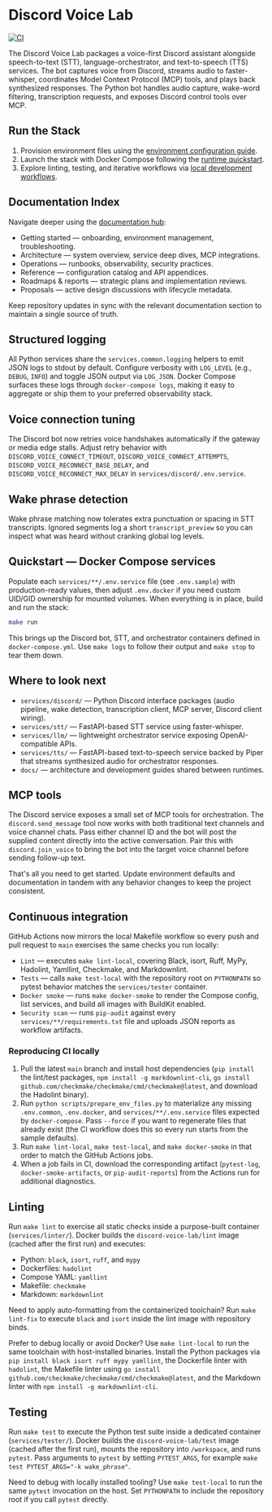 # Discord Voice Lab

[![CI][ci-badge]][ci-workflow]

The Discord Voice Lab packages a voice-first Discord assistant alongside speech-to-text (STT),
language-orchestrator, and text-to-speech (TTS) services. The bot captures voice from Discord,
streams audio to faster-whisper, coordinates Model Context Protocol (MCP) tools, and plays back
synthesized responses. The Python bot handles audio capture, wake-word filtering, transcription
requests, and exposes Discord control tools over MCP.

## Run the Stack

1. Provision environment files using the
   [environment configuration guide](docs/getting-started/environment.md).
2. Launch the stack with Docker Compose following the
   [runtime quickstart](docs/getting-started/runtime.md).
3. Explore linting, testing, and iterative workflows via
   [local development workflows](docs/getting-started/local-development.md).

## Documentation Index

Navigate deeper using the [documentation hub](docs/README.md):

- Getting started — onboarding, environment management, troubleshooting.
- Architecture — system overview, service deep dives, MCP integrations.
- Operations — runbooks, observability, security practices.
- Reference — configuration catalog and API appendices.
- Roadmaps & reports — strategic plans and implementation reviews.
- Proposals — active design discussions with lifecycle metadata.

Keep repository updates in sync with the relevant documentation section to maintain a single
source of truth.

## Structured logging

All Python services share the `services.common.logging` helpers to emit JSON logs
to stdout by default. Configure verbosity with `LOG_LEVEL` (e.g., `DEBUG`,
`INFO`) and toggle JSON output via `LOG_JSON`. Docker Compose surfaces these
logs through `docker-compose logs`, making it easy to aggregate or ship them to
your preferred observability stack.

## Voice connection tuning

The Discord bot now retries voice handshakes automatically if the gateway or media edge stalls.
Adjust retry behavior with `DISCORD_VOICE_CONNECT_TIMEOUT`, `DISCORD_VOICE_CONNECT_ATTEMPTS`,
`DISCORD_VOICE_RECONNECT_BASE_DELAY`, and `DISCORD_VOICE_RECONNECT_MAX_DELAY` in
`services/discord/.env.service`.

## Wake phrase detection

Wake phrase matching now tolerates extra punctuation or spacing in STT transcripts. Ignored
segments log a short `transcript_preview` so you can inspect what was heard without cranking
global log levels.

## Quickstart — Docker Compose services

Populate each `services/**/.env.service` file (see `.env.sample`) with
production-ready values, then adjust `.env.docker` if you need custom UID/GID
ownership for mounted volumes. When everything is in place, build and run the
stack:

```bash
make run
```

This brings up the Discord bot, STT, and orchestrator containers defined in
`docker-compose.yml`. Use `make logs` to follow their output and `make stop` to
tear them down.

## Where to look next

- `services/discord/` — Python Discord interface packages (audio pipeline, wake
  detection, transcription client, MCP server, Discord client wiring).
- `services/stt/` — FastAPI-based STT service using faster-whisper.
- `services/llm/` — lightweight orchestrator service exposing OpenAI-compatible
  APIs.
- `services/tts/` — FastAPI-based text-to-speech service backed by Piper that
  streams synthesized audio for orchestrator responses.
- `docs/` — architecture and development guides shared between runtimes.

## MCP tools

The Discord service exposes a small set of MCP tools for orchestration. The
`discord.send_message` tool now works with both traditional text channels and
voice channel chats. Pass either channel ID and the bot will post the supplied
content directly into the active conversation. Pair this with
`discord.join_voice` to bring the bot into the target voice channel before
sending follow-up text.

That's all you need to get started. Update environment defaults and
documentation in tandem with any behavior changes to keep the project
consistent.

## Continuous integration

GitHub Actions now mirrors the local Makefile workflow so every push and pull
request to `main` exercises the same checks you run locally:

- `Lint` — executes `make lint-local`, covering Black, isort, Ruff, MyPy,
  Hadolint, Yamllint, Checkmake, and Markdownlint.
- `Tests` — calls `make test-local` with the repository root on `PYTHONPATH`
  so pytest behavior matches the `services/tester` container.
- `Docker smoke` — runs `make docker-smoke` to render the Compose config, list
  services, and build all images with BuildKit enabled.
- `Security scan` — runs `pip-audit` against every `services/**/requirements.txt`
  file and uploads JSON reports as workflow artifacts.

### Reproducing CI locally

1. Pull the latest `main` branch and install host dependencies (`pip install`
   the lint/test packages, `npm install -g markdownlint-cli`, `go install
   github.com/checkmake/checkmake/cmd/checkmake@latest`, and download the
   Hadolint binary).
2. Run `python scripts/prepare_env_files.py` to materialize any missing
   `.env.common`, `.env.docker`, and `services/**/.env.service` files expected by
   `docker-compose`. Pass `--force` if you want to regenerate files that already
   exist (the CI workflow does this so every run starts from the sample defaults).
3. Run `make lint-local`, `make test-local`, and `make docker-smoke` in that
   order to match the GitHub Actions jobs.
4. When a job fails in CI, download the corresponding artifact (`pytest-log`,
   `docker-smoke-artifacts`, or `pip-audit-reports`) from the Actions run for
   additional diagnostics.

## Linting

Run `make lint` to exercise all static checks inside a purpose-built container
(`services/linter/`). Docker builds the `discord-voice-lab/lint` image (cached
after the first run) and executes:

- Python: `black`, `isort`, `ruff`, and `mypy`
- Dockerfiles: `hadolint`
- Compose YAML: `yamllint`
- Makefile: `checkmake`
- Markdown: `markdownlint`

Need to apply auto-formatting from the containerized toolchain? Run `make lint-fix`
to execute `black` and `isort` inside the lint image with repository binds.

Prefer to debug locally or avoid Docker? Use `make lint-local` to run the same
toolchain with host-installed binaries. Install the Python packages via
`pip install black isort ruff mypy yamllint`, the Dockerfile linter with
`hadolint`, the Makefile linter using
`go install github.com/checkmake/checkmake/cmd/checkmake@latest`, and the
Markdown linter with `npm install -g markdownlint-cli`.

## Testing

Run `make test` to execute the Python test suite inside a dedicated container
(`services/tester/`). Docker builds the `discord-voice-lab/test` image (cached
after the first run), mounts the repository into `/workspace`, and runs
`pytest`. Pass arguments to `pytest` by setting `PYTEST_ARGS`, for example
`make test PYTEST_ARGS="-k wake_phrase"`.

Need to debug with locally installed tooling? Use `make test-local` to run the
same `pytest` invocation on the host. Set `PYTHONPATH` to include the repository
root if you call `pytest` directly.

[ci-badge]: https://github.com/gabrielpreston/discord-voice-lab/actions/workflows/ci.yaml/badge.svg
[ci-workflow]: https://github.com/gabrielpreston/discord-voice-lab/actions/workflows/ci.yaml

